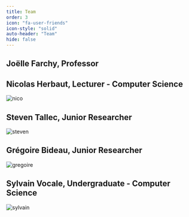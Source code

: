 ```yaml
---
title: Team
order: 3
icon: "fa-user-friends"
icon-style: "solid"
auto-header: "Team"
hide: false
---
```


## Joëlle Farchy, Professor

## Nicolas Herbaut, Lecturer - Computer Science

![nico](/assets/images/nico.jpg)

## Steven Tallec, Junior Researcher

![steven](/assets/images/stallec.jpeg)

## Grégoire Bideau, Junior Researcher

![gregoire](/assets/images/gbideau.jpeg)

## Sylvain Vocale, Undergraduate - Computer Science

![sylvain](/assets/images/svocale.jpeg)

